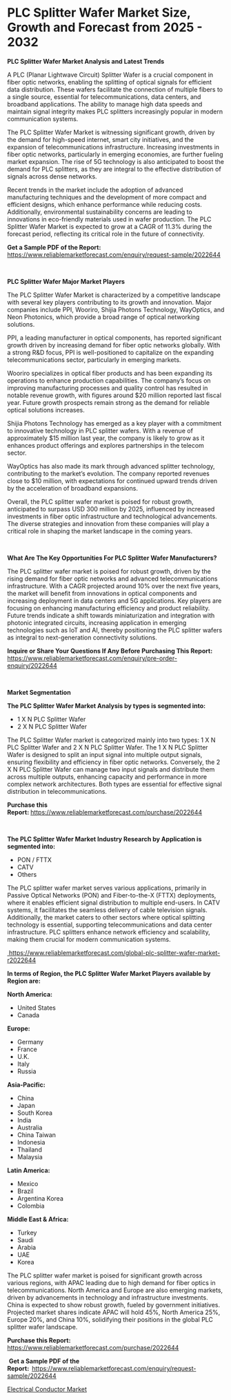 <p><h1>PLC Splitter Wafer Market Size, Growth and Forecast from 2025 - 2032</h1></p><p><strong>PLC Splitter Wafer Market Analysis and Latest Trends</strong></p>
<p><p>A PLC (Planar Lightwave Circuit) Splitter Wafer is a crucial component in fiber optic networks, enabling the splitting of optical signals for efficient data distribution. These wafers facilitate the connection of multiple fibers to a single source, essential for telecommunications, data centers, and broadband applications. The ability to manage high data speeds and maintain signal integrity makes PLC splitters increasingly popular in modern communication systems.</p><p>The PLC Splitter Wafer Market is witnessing significant growth, driven by the demand for high-speed internet, smart city initiatives, and the expansion of telecommunications infrastructure. Increasing investments in fiber optic networks, particularly in emerging economies, are further fueling market expansion. The rise of 5G technology is also anticipated to boost the demand for PLC splitters, as they are integral to the effective distribution of signals across dense networks.</p><p>Recent trends in the market include the adoption of advanced manufacturing techniques and the development of more compact and efficient designs, which enhance performance while reducing costs. Additionally, environmental sustainability concerns are leading to innovations in eco-friendly materials used in wafer production. The PLC Splitter Wafer Market is expected to grow at a CAGR of 11.3% during the forecast period, reflecting its critical role in the future of connectivity.</p></p>
<p><strong>Get a Sample PDF of the Report:&nbsp;</strong> <a href="https://www.reliablemarketforecast.com/enquiry/request-sample/2022644?utm_campaign=2462&utm_medium=2&utm_source=Github&utm_content=ia&utm_term=12022025&utm_id=plc-splitter-wafer">https://www.reliablemarketforecast.com/enquiry/request-sample/2022644</a></p>
<p>&nbsp;</p>
<p><strong>PLC Splitter Wafer Major Market Players</strong></p>
<p><p>The PLC Splitter Wafer Market is characterized by a competitive landscape with several key players contributing to its growth and innovation. Major companies include PPI, Wooriro, Shijia Photons Technology, WayOptics, and Neon Photonics, which provide a broad range of optical networking solutions.</p><p>PPI, a leading manufacturer in optical components, has reported significant growth driven by increasing demand for fiber optic networks globally. With a strong R&D focus, PPI is well-positioned to capitalize on the expanding telecommunications sector, particularly in emerging markets.</p><p>Wooriro specializes in optical fiber products and has been expanding its operations to enhance production capabilities. The company’s focus on improving manufacturing processes and quality control has resulted in notable revenue growth, with figures around $20 million reported last fiscal year. Future growth prospects remain strong as the demand for reliable optical solutions increases.</p><p>Shijia Photons Technology has emerged as a key player with a commitment to innovative technology in PLC splitter wafers. With a revenue of approximately $15 million last year, the company is likely to grow as it enhances product offerings and explores partnerships in the telecom sector.</p><p>WayOptics has also made its mark through advanced splitter technology, contributing to the market’s evolution. The company reported revenues close to $10 million, with expectations for continued upward trends driven by the acceleration of broadband expansions.</p><p>Overall, the PLC splitter wafer market is poised for robust growth, anticipated to surpass USD 300 million by 2025, influenced by increased investments in fiber optic infrastructure and technological advancements. The diverse strategies and innovation from these companies will play a critical role in shaping the market landscape in the coming years.</p></p>
<p>&nbsp;</p>
<p><strong>What Are The Key Opportunities For PLC Splitter Wafer Manufacturers?</strong></p>
<p><p>The PLC splitter wafer market is poised for robust growth, driven by the rising demand for fiber optic networks and advanced telecommunications infrastructure. With a CAGR projected around 10% over the next five years, the market will benefit from innovations in optical components and increasing deployment in data centers and 5G applications. Key players are focusing on enhancing manufacturing efficiency and product reliability. Future trends indicate a shift towards miniaturization and integration with photonic integrated circuits, increasing application in emerging technologies such as IoT and AI, thereby positioning the PLC splitter wafers as integral to next-generation connectivity solutions.</p></p>
<p><strong>Inquire or Share Your Questions If Any Before Purchasing This Report:</strong> <a href="https://www.reliablemarketforecast.com/enquiry/pre-order-enquiry/2022644?utm_campaign=2462&utm_medium=2&utm_source=Github&utm_content=ia&utm_term=12022025&utm_id=plc-splitter-wafer">https://www.reliablemarketforecast.com/enquiry/pre-order-enquiry/2022644</a></p>
<p>&nbsp;</p>
<p><strong>Market Segmentation</strong></p>
<p><strong>The PLC Splitter Wafer Market Analysis by types is segmented into:</strong></p>
<p><ul><li>1 X N PLC Splitter Wafer</li><li>2 X N PLC Splitter Wafer</li></ul></p>
<p><p>The PLC Splitter Wafer market is categorized mainly into two types: 1 X N PLC Splitter Wafer and 2 X N PLC Splitter Wafer. The 1 X N PLC Splitter Wafer is designed to split an input signal into multiple output signals, ensuring flexibility and efficiency in fiber optic networks. Conversely, the 2 X N PLC Splitter Wafer can manage two input signals and distribute them across multiple outputs, enhancing capacity and performance in more complex network architectures. Both types are essential for effective signal distribution in telecommunications.</p></p>
<p><strong>Purchase this Report:&nbsp;</strong><a href="https://www.reliablemarketforecast.com/purchase/2022644?utm_campaign=2462&utm_medium=2&utm_source=Github&utm_content=ia&utm_term=12022025&utm_id=plc-splitter-wafer">https://www.reliablemarketforecast.com/purchase/2022644</a></p>
<p>&nbsp;</p>
<p><strong>The PLC Splitter Wafer Market Industry Research by Application is segmented into:</strong></p>
<p><ul><li>PON / FTTX</li><li>CATV</li><li>Others</li></ul></p>
<p><p>The PLC splitter wafer market serves various applications, primarily in Passive Optical Networks (PON) and Fiber-to-the-X (FTTX) deployments, where it enables efficient signal distribution to multiple end-users. In CATV systems, it facilitates the seamless delivery of cable television signals. Additionally, the market caters to other sectors where optical splitting technology is essential, supporting telecommunications and data center infrastructure. PLC splitters enhance network efficiency and scalability, making them crucial for modern communication systems.</p></p>
<p><a href="https://www.reliablemarketforecast.com/global-plc-splitter-wafer-market-r2022644?utm_campaign=2462&utm_medium=2&utm_source=Github&utm_content=ia&utm_term=12022025&utm_id=plc-splitter-wafer">&nbsp;https://www.reliablemarketforecast.com/global-plc-splitter-wafer-market-r2022644</a></p>
<p><strong>In terms of Region, the PLC Splitter Wafer Market Players available by Region are:</strong></p>
<p>
    <p> <strong> North America: </strong>
        <ul>
            <li>United States</li>
            <li>Canada</li>
        </ul>
        </p> 
    <p> <strong> Europe: </strong>
        <ul>
            <li>Germany</li>
            <li>France</li>
            <li>U.K.</li>
            <li>Italy</li>
            <li>Russia</li>
        </ul>
        </p> 
    <p> <strong> Asia-Pacific: </strong>
        <ul>
            <li>China</li>
            <li>Japan</li>
            <li>South Korea</li>
            <li>India</li>
            <li>Australia</li>
            <li>China Taiwan</li>
            <li>Indonesia</li>
            <li>Thailand</li>
            <li>Malaysia</li>
        </ul>
        </p> 
    <p> <strong> Latin America: </strong>
        <ul>
            <li>Mexico</li>
            <li>Brazil</li>
            <li>Argentina Korea</li>
            <li>Colombia</li>
        </ul>
        </p> 
    <p> <strong> Middle East & Africa: </strong>
        <ul>
            <li>Turkey</li>
            <li>Saudi</li>
            <li>Arabia</li>
            <li>UAE</li>
            <li>Korea</li>
        </ul>
    </p>
    </p>
<p><p>The PLC splitter wafer market is poised for significant growth across various regions, with APAC leading due to high demand for fiber optics in telecommunications. North America and Europe are also emerging markets, driven by advancements in technology and infrastructure investments. China is expected to show robust growth, fueled by government initiatives. Projected market shares indicate APAC will hold 45%, North America 25%, Europe 20%, and China 10%, solidifying their positions in the global PLC splitter wafer landscape.</p></p>
<p><strong>Purchase this Report: </strong><a href="https://www.reliablemarketforecast.com/purchase/2022644?utm_campaign=2462&utm_medium=2&utm_source=Github&utm_content=ia&utm_term=12022025&utm_id=plc-splitter-wafer">https://www.reliablemarketforecast.com/purchase/2022644</a></p>
<p>&nbsp;<strong>Get a Sample PDF of the Report:&nbsp;&nbsp;</strong><a href="https://www.reliablemarketforecast.com/enquiry/request-sample/2022644?utm_campaign=2462&utm_medium=2&utm_source=Github&utm_content=ia&utm_term=12022025&utm_id=plc-splitter-wafer">https://www.reliablemarketforecast.com/enquiry/request-sample/2022644</a></p>
<p><strong></strong></p>
<p><p><a href="https://github.com/mathastilley812967/Market-Research-Report-List-1/blob/main/electrical-conductor-market.md?utm_campaign=2462&utm_medium=2&utm_source=Github&utm_content=ia&utm_term=12022025&utm_id=plc-splitter-wafer">Electrical Conductor Market</a></p></p>